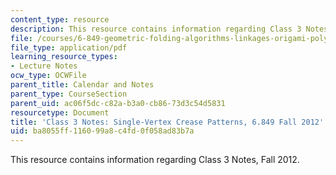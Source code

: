 ```yaml
---
content_type: resource
description: This resource contains information regarding Class 3 Notes, Fall 2012.
file: /courses/6-849-geometric-folding-algorithms-linkages-origami-polyhedra-fall-2012/ba8055ff116099a8c4fd0f058ad83b7a_MIT6_849F12_C03.pdf
file_type: application/pdf
learning_resource_types:
- Lecture Notes
ocw_type: OCWFile
parent_title: Calendar and Notes
parent_type: CourseSection
parent_uid: ac06f5dc-c82a-b3a0-cb86-73d3c54d5831
resourcetype: Document
title: 'Class 3 Notes: Single-Vertex Crease Patterns, 6.849 Fall 2012'
uid: ba8055ff-1160-99a8-c4fd-0f058ad83b7a
---
```

This resource contains information regarding Class 3 Notes, Fall 2012.

